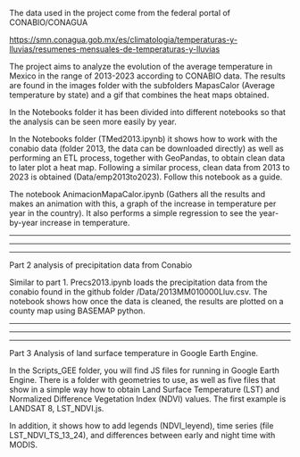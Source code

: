 The data used in the project come from the federal portal of CONABIO/CONAGUA

https://smn.conagua.gob.mx/es/climatologia/temperaturas-y-lluvias/resumenes-mensuales-de-temperaturas-y-lluvias

The project aims to analyze the evolution of the average temperature in Mexico in the range of 2013-2023 according to CONABIO data. The results are found in the images folder with the subfolders MapasCalor (Average temperature by state) and a gif that combines the heat maps obtained.

In the Notebooks folder it has been divided into different notebooks so that the analysis can be seen more easily by year.

In the Notebooks folder (TMed2013.ipynb) it shows how to work with the conabio data (folder 2013, the data can be downloaded directly) as well as performing an ETL process, together with GeoPandas, to obtain clean data to later plot a heat map. Following a similar process, clean data from 2013 to 2023 is obtained (Data/emp2013to2023). Follow this notebook as a guide.

The notebook AnimacionMapaCalor.ipynb (Gathers all the results and makes an animation with this, a graph of the increase in temperature per year in the country). It also performs a simple regression to see the year-by-year increase in temperature.

------------------------------------------------------------------------------------------------------------------------------------------------------------------------------------------------------------------
******************************************************************************************************************************************************************************************************************
------------------------------------------------------------------------------------------------------------------------------------------------------------------------------------------------------------------
Part 2 analysis of precipitation data from Conabio

Similar to part 1. Precs2013.ipynb loads the precipitation data from the conabio found in the github folder /Data/2013MM010000Lluv.csv. The notebook shows how once the data is cleaned, the results are plotted on a county map using BASEMAP python.

------------------------------------------------------------------------------------------------------------------------------------------------------------------------------------------------------------------
******************************************************************************************************************************************************************************************************************
------------------------------------------------------------------------------------------------------------------------------------------------------------------------------------------------------------------
Part 3 Analysis of land surface temperature in Google Earth Engine.

In the Scripts_GEE folder, you will find JS files for running in Google Earth Engine. There is a folder with geometries to use, as well as five files that show in a simple way how to obtain Land Surface Temperature (LST) and Normalized Difference Vegetation Index (NDVI) values. The first example is LANDSAT 8, LST_NDVI.js.

In addition, it shows how to add legends (NDVI_leyend), time series (file LST_NDVI_TS_13_24), and differences between early and night time with MODIS.
